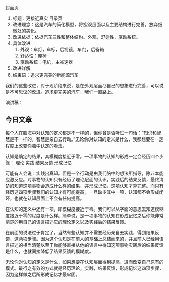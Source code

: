 
封面页
1. 标题：更接近真实
目录页
1. 改进理念：这是汽车的简化模型，将宏观层面以及主要结构进行完善，放弃细微处的美化。
2. 改进依据：依据汽车三性和整体结构。外观，舒适性，驱动系统。
3. 具体改进
	1. 外观：车灯，车标，后视镜，车门，后备箱
	2. 舒适性：座椅
	3. 驱动系统：电机，主减速器
4. 改进详解
5. 结束语：追求更完美的新能源汽车



我们的这些改进，对于现阶段来说，是在外观层面尽自己的想象进行完善，可以说是不可思议的改进。追求更完美的汽车，我们一直路上。


演讲稿：




## 今日文章

每个人在脑海中对认知的定义都是不一样的，但你曾是否听过一句话：“知识和智慧是不一样的，智慧是亲自去行动。”无论你对认知的定义是什么，我都想要在一定程度上改变你脑中认定的看法。

认知是确定的结果，其模糊度接近于零。一项事物的认知的形成一定会经历四个步骤：
	理论
	实践
	结果反馈
	形成记忆

可能有人会说：实践出真知。但是一个行动是由我们脑中的想法所指导，除非本能应激反应。对事物的认知只有经历了理论层面的认识，实践后的结果反馈，最终清楚的知道这项事物会造成什么样的结果，并形成记忆，这项认知才算完整。而只有经历这四项步骤我们的认知才有可能提高，一旦缺少其中一项，认知都不会形成闭环，也就在认知层面上不会有任何提高。

在认知的定义中还有一项，即模糊度接近于零。我们可以从字面的意思去知道模糊度接近于零的程度是什么样。简单说，是一项事物的认知在形成记忆之后你能非常清楚的用自己的语言描述它的理论定义以及实践后的结果反馈。

在前面的说法过于肯定了，当然有些认知并不需要经历亲自去实践，得到结果反馈，这两项步骤。因为这个认知是在前人的基础上总结而来的，并且前人已经用语言描述的相当清楚以至于你能够直接从他的语言中得知这项事物实践后的结果反馈是什么，也就间接降低了结果反馈的模糊度。

无论你对认知的定义是什么，如果想要在认知层面得到提高，进而改变自己原有的模式。最行之有效的方式就是经历理论，实践，结果反馈，形成记忆这四项步骤，因为这样做之后所形成记忆才最牢固。


